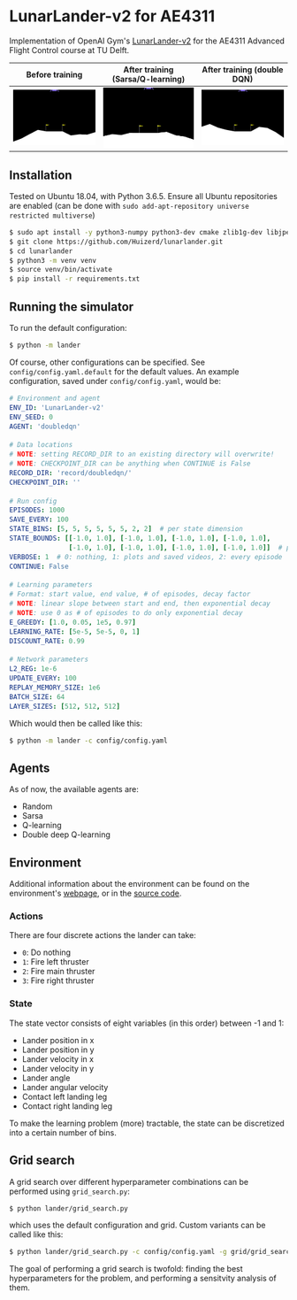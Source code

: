 # LunarLander-v2 for AE4311
Implementation of OpenAI Gym's [LunarLander-v2](https://gym.openai.com/envs/LunarLander-v2/) for the AE4311 Advanced Flight Control course at TU Delft.

Before training            |  After training (Sarsa/Q-learning)    |  After training (double DQN)   |
:-------------------------:|:-------------------------:|:----------------------------------:|
![](readme_files/before.gif)  |  ![](readme_files/after_qlearn.gif) | ![](readme_files/after_doubleDQN.gif) 

## Installation
Tested on Ubuntu 18.04, with Python 3.6.5. Ensure all Ubuntu repositories are enabled (can be done with `sudo add-apt-repository universe restricted multiverse`)
```bash
$ sudo apt install -y python3-numpy python3-dev cmake zlib1g-dev libjpeg-dev xvfb xorg-dev python3-opengl libboost-all-dev libsdl2-dev swig
$ git clone https://github.com/Huizerd/lunarlander.git
$ cd lunarlander
$ python3 -m venv venv
$ source venv/bin/activate
$ pip install -r requirements.txt
```

## Running the simulator
To run the default configuration:
```bash
$ python -m lander
```
Of course, other configurations can be specified. See `config/config.yaml.default` for the default values.
An example configuration, saved under `config/config.yaml`, would be:
```yaml
# Environment and agent
ENV_ID: 'LunarLander-v2'
ENV_SEED: 0
AGENT: 'doubledqn'

# Data locations
# NOTE: setting RECORD_DIR to an existing directory will overwrite!
# NOTE: CHECKPOINT_DIR can be anything when CONTINUE is False
RECORD_DIR: 'record/doubledqn/'
CHECKPOINT_DIR: ''

# Run config
EPISODES: 1000
SAVE_EVERY: 100
STATE_BINS: [5, 5, 5, 5, 5, 5, 2, 2]  # per state dimension
STATE_BOUNDS: [[-1.0, 1.0], [-1.0, 1.0], [-1.0, 1.0], [-1.0, 1.0],
               [-1.0, 1.0], [-1.0, 1.0], [-1.0, 1.0], [-1.0, 1.0]]  # per state dimension
VERBOSE: 1  # 0: nothing, 1: plots and saved videos, 2: every episode
CONTINUE: False

# Learning parameters
# Format: start value, end value, # of episodes, decay factor
# NOTE: linear slope between start and end, then exponential decay
# NOTE: use 0 as # of episodes to do only exponential decay
E_GREEDY: [1.0, 0.05, 1e5, 0.97]
LEARNING_RATE: [5e-5, 5e-5, 0, 1]
DISCOUNT_RATE: 0.99

# Network parameters
L2_REG: 1e-6
UPDATE_EVERY: 100
REPLAY_MEMORY_SIZE: 1e6
BATCH_SIZE: 64
LAYER_SIZES: [512, 512, 512]
```

Which would then be called like this:
```bash
$ python -m lander -c config/config.yaml
```

## Agents
As of now, the available agents are:
- Random
- Sarsa
- Q-learning
- Double deep Q-learning

## Environment
Additional information about the environment can be found on the environment's [webpage](https://gym.openai.com/envs/LunarLander-v2/), or in the [source code](https://github.com/openai/gym/blob/master/gym/envs/box2d/lunar_lander.py).

### Actions
There are four discrete actions the lander can take:
- `0`: Do nothing
- `1`: Fire left thruster
- `2`: Fire main thruster
- `3`: Fire right thruster

### State
The state vector consists of eight variables (in this order) between -1 and 1:
- Lander position in x
- Lander position in y
- Lander velocity in x
- Lander velocity in y
- Lander angle
- Lander angular velocity
- Contact left landing leg
- Contact right landing leg

To make the learning problem (more) tractable, the state can be discretized into a certain number of bins.

## Grid search
A grid search over different hyperparameter combinations can be performed using `grid_search.py`:

```bash
$ python lander/grid_search.py
```

which uses the default configuration and grid. Custom variants can be called like this:

```bash
$ python lander/grid_search.py -c config/config.yaml -g grid/grid_search.yaml
```

The goal of performing a grid search is twofold: finding the best hyperparameters for the problem,
and performing a sensitvity analysis of them.
